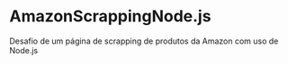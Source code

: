 # AmazonScrappingNode.js
Desafio de um página de scrapping de produtos da Amazon com uso de Node.js
